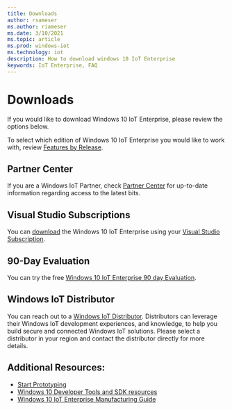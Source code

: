 ```yaml
---
title: Downloads
author: rsameser
ms.author: riameser
ms.date: 3/10/2021
ms.topic: article
ms.prod: windows-iot
ms.technology: iot
description: How to download windows 10 IoT Enterprise
keywords: IoT Enterprise, FAQ
---
```


# Downloads
If you would like to download Windows 10 IoT Enterprise, please review the options below.

To select which edition of Windows 10 IoT Enterprise you would like to work with, review [Features by Release](./Features.md).


## Partner Center
If you are a Windows IoT Partner, check [Partner Center](https://partner.microsoft.com/dashboard) for up-to-date information regarding access to the latest bits.


## Visual Studio Subscriptions
You can [download](https://my.visualstudio.com/Downloads?q=Windows%2010%20IoT%20Enterprise&pgroup=) the Windows 10 IoT Enterprise using your [Visual Studio Subscription](https://visualstudio.microsoft.com/subscriptions/).


## 90-Day Evaluation
You can try the free [Windows 10 IoT Enterprise 90 day Evaluation](https://www.microsoft.com/evalcenter/evaluate-windows-10-enterprise).


## Windows IoT Distributor
You can reach out to a [Windows IoT Distributor](https://aka.ms/IoTDistributorList). Distributors can leverage their Windows IoT development experiences, and knowledge, to help you build secure and connected Windows IoT solutions. Please select a distributor in your region and contact the distributor directly for more details.


## Additional Resources:
* [Start Prototyping](./Hardware-Guidance/Prototype.md)
* [Windows 10 Developer Tools and SDK resources](https://developer.microsoft.com/windows/downloads/)
* [Windows 10 IoT Enterprise Manufacturing Guide](https://docs.microsoft.com/windows-hardware/manufacture/desktop/iot-ent-overview)
